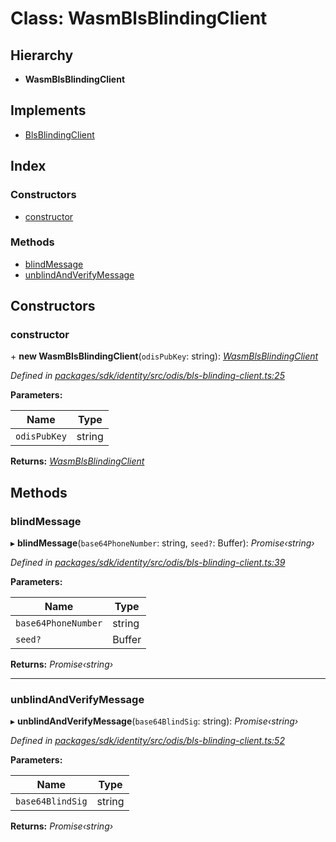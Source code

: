 # Class: WasmBlsBlindingClient

## Hierarchy

* **WasmBlsBlindingClient**

## Implements

* [BlsBlindingClient](../interfaces/_odis_bls_blinding_client_.blsblindingclient.md)

## Index

### Constructors

* [constructor](_odis_bls_blinding_client_.wasmblsblindingclient.md#constructor)

### Methods

* [blindMessage](_odis_bls_blinding_client_.wasmblsblindingclient.md#blindmessage)
* [unblindAndVerifyMessage](_odis_bls_blinding_client_.wasmblsblindingclient.md#unblindandverifymessage)

## Constructors

###  constructor

\+ **new WasmBlsBlindingClient**(`odisPubKey`: string): *[WasmBlsBlindingClient](_odis_bls_blinding_client_.wasmblsblindingclient.md)*

*Defined in [packages/sdk/identity/src/odis/bls-blinding-client.ts:25](https://github.com/celo-org/celo-monorepo/blob/master/packages/sdk/identity/src/odis/bls-blinding-client.ts#L25)*

**Parameters:**

Name | Type |
------ | ------ |
`odisPubKey` | string |

**Returns:** *[WasmBlsBlindingClient](_odis_bls_blinding_client_.wasmblsblindingclient.md)*

## Methods

###  blindMessage

▸ **blindMessage**(`base64PhoneNumber`: string, `seed?`: Buffer): *Promise‹string›*

*Defined in [packages/sdk/identity/src/odis/bls-blinding-client.ts:39](https://github.com/celo-org/celo-monorepo/blob/master/packages/sdk/identity/src/odis/bls-blinding-client.ts#L39)*

**Parameters:**

Name | Type |
------ | ------ |
`base64PhoneNumber` | string |
`seed?` | Buffer |

**Returns:** *Promise‹string›*

___

###  unblindAndVerifyMessage

▸ **unblindAndVerifyMessage**(`base64BlindSig`: string): *Promise‹string›*

*Defined in [packages/sdk/identity/src/odis/bls-blinding-client.ts:52](https://github.com/celo-org/celo-monorepo/blob/master/packages/sdk/identity/src/odis/bls-blinding-client.ts#L52)*

**Parameters:**

Name | Type |
------ | ------ |
`base64BlindSig` | string |

**Returns:** *Promise‹string›*
